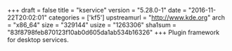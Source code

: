 +++
draft = false
title = "kservice"
version = "5.28.0-1"
date = "2016-11-22T20:02:01"
categories = ['kf5']
upstreamurl = "http://www.kde.org"
arch = "x86_64"
size = "329144"
usize = "1263306"
sha1sum = "83f8798feb870123f10ab0d605da1ab534b16326"
+++
Plugin framework for desktop services.